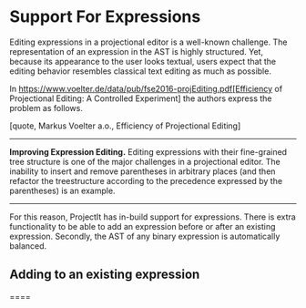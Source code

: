 





# Support For Expressions

Editing expressions in a projectional editor is a well-known challenge. The representation of an expression
in the AST is highly structured. Yet, because its appearance to the user looks textual, users expect that
the editing behavior resembles classical text editing as much as possible.

In https://www.voelter.de/data/pub/fse2016-projEditing.pdf[Efficiency of Projectional Editing:
A Controlled Experiment] the authors express the problem as follows.

[quote, Markus Voelter a.o., Efficiency of Projectional Editing]
****
**Improving Expression Editing.**
Editing expressions with their fine-grained tree structure is one of the major challenges in a
projectional editor. The inability to insert and remove parentheses in arbitrary places (and
then refactor the treestructure according to the precedence expressed by the parentheses) is an
example.
****

For this reason, ProjectIt has in-build support for expressions. There is extra functionality to
be able to add an expression before or after an existing expression. Secondly, the AST of any binary
expression is automatically balanced.

## Adding to an existing expression

====
<figcaption id='img-projection-overview]
.Editing expressions
(/images/010_Projectional_Editing#expressions-problem.png[]
====

In the above figure, when the user types a `+` symbol after the `**`, it is not enough
to simply add the `+` in the AST.

* First of all,  a placeholder should be added to make the xpression strcuturally correct,
  so we should see something like
*** `a * ... + b`.
* Doing so will lead to the second AST shown.
* But ... this AST is not balanced right!
***  When adding parenthesis to show the AST, this will look like `a * (... + b)`
*** But the user (using his knowledge of priorities of `**` and `+` will read `(a * ...) + b`.
* Therefore the AST needs to be re-balanced to take the priorities of the multiplication and addition into account.
  This re-balancing leads to the trhird AST show, where the structure of the AST
  properly reflects what the user understands.

ProjectIt understands this kind of tree balancing and will automatically apply them while editing expressions.
